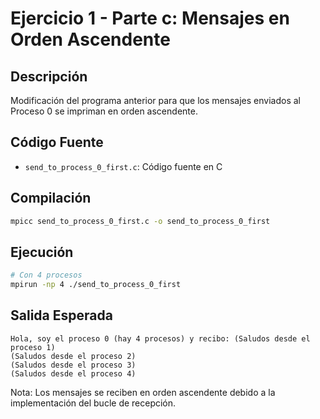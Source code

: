 # Ejercicio 1 - Parte c: Mensajes en Orden Ascendente

## Descripción
Modificación del programa anterior para que los mensajes enviados al Proceso 0 se impriman en orden ascendente.

## Código Fuente
- `send_to_process_0_first.c`: Código fuente en C

## Compilación
```bash
mpicc send_to_process_0_first.c -o send_to_process_0_first
```

## Ejecución
```bash
# Con 4 procesos
mpirun -np 4 ./send_to_process_0_first
```

## Salida Esperada
```
Hola, soy el proceso 0 (hay 4 procesos) y recibo: (Saludos desde el proceso 1)
(Saludos desde el proceso 2)
(Saludos desde el proceso 3)
(Saludos desde el proceso 4)
```

Nota: Los mensajes se reciben en orden ascendente debido a la implementación del bucle de recepción.